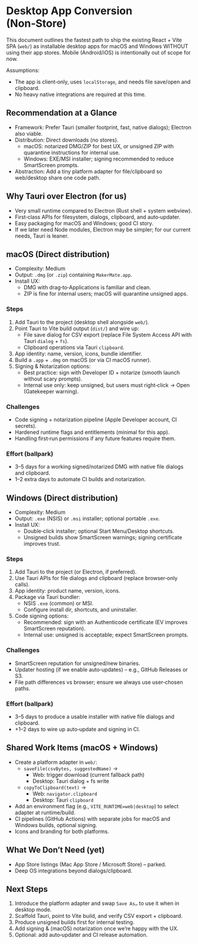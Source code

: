 # Desktop App Conversion (Non‑Store)

This document outlines the fastest path to ship the existing React + Vite SPA (`web/`) as installable desktop apps for macOS and Windows WITHOUT using their app stores. Mobile (Android/iOS) is intentionally out of scope for now.

Assumptions:
- The app is client‑only, uses `localStorage`, and needs file save/open and clipboard.
- No heavy native integrations are required at this time.


## Recommendation at a Glance

- Framework: Prefer Tauri (smaller footprint, fast, native dialogs); Electron also viable.
- Distribution: Direct downloads (no stores).
  - macOS: notarized DMG/ZIP for best UX, or unsigned ZIP with quarantine instructions for internal use.
  - Windows: EXE/MSI installer; signing recommended to reduce SmartScreen prompts.
- Abstraction: Add a tiny platform adapter for file/clipboard so web/desktop share one code path.


## Why Tauri over Electron (for us)
- Very small runtime compared to Electron (Rust shell + system webview).
- First‑class APIs for filesystem, dialogs, clipboard, and auto‑updater.
- Easy packaging for macOS and Windows; good CI story.
- If we later need Node modules, Electron may be simpler; for our current needs, Tauri is leaner.


## macOS (Direct distribution)

- Complexity: Medium
- Output: `.dmg` (or `.zip`) containing `MakerMate.app`.
- Install UX:
  - DMG with drag‑to‑Applications is familiar and clean.
  - ZIP is fine for internal users; macOS will quarantine unsigned apps.

### Steps
1. Add Tauri to the project (desktop shell alongside `web/`).
2. Point Tauri to Vite build output (`dist/`) and wire up:
   - File save dialog for CSV export (replace File System Access API with Tauri `dialog` + `fs`).
   - Clipboard operations via Tauri `clipboard`.
3. App identity: name, version, icons, bundle identifier.
4. Build a `.app` + `.dmg` on macOS (or via CI macOS runner).
5. Signing & Notarization options:
   - Best practice: sign with Developer ID + notarize (smooth launch without scary prompts).
   - Internal use only: keep unsigned, but users must right‑click → Open (Gatekeeper warning).

### Challenges
- Code signing + notarization pipeline (Apple Developer account, CI secrets).
- Hardened runtime flags and entitlements (minimal for this app).
- Handling first‑run permissions if any future features require them.

### Effort (ballpark)
- 3–5 days for a working signed/notarized DMG with native file dialogs and clipboard.
- 1–2 extra days to automate CI builds and notarization.


## Windows (Direct distribution)

- Complexity: Medium
- Output: `.exe` (NSIS) or `.msi` installer; optional portable `.exe`.
- Install UX:
  - Double‑click installer; optional Start Menu/Desktop shortcuts.
  - Unsigned builds show SmartScreen warnings; signing certificate improves trust.

### Steps
1. Add Tauri to the project (or Electron, if preferred).
2. Use Tauri APIs for file dialogs and clipboard (replace browser‑only calls).
3. App identity: product name, version, icons.
4. Package via Tauri bundler:
   - NSIS `.exe` (common) or MSI.
   - Configure install dir, shortcuts, and uninstaller.
5. Code signing options:
   - Recommended: sign with an Authenticode certificate (EV improves SmartScreen reputation).
   - Internal use: unsigned is acceptable; expect SmartScreen prompts.

### Challenges
- SmartScreen reputation for unsigned/new binaries.
- Updater hosting (if we enable auto‑updates) – e.g., GitHub Releases or S3.
- File path differences vs browser; ensure we always use user‑chosen paths.

### Effort (ballpark)
- 3–5 days to produce a usable installer with native file dialogs and clipboard.
- +1–2 days to wire up auto‑update and signing in CI.


## Shared Work Items (macOS + Windows)

- Create a platform adapter in `web/`:
  - `saveFile(csvBytes, suggestedName)` →
    - Web: trigger download (current fallback path)
    - Desktop: Tauri dialog + fs write
  - `copyToClipboard(text)` →
    - Web: `navigator.clipboard`
    - Desktop: Tauri `clipboard`
- Add an environment flag (e.g., `VITE_RUNTIME=web|desktop`) to select adapter at runtime/build.
- CI pipelines (GitHub Actions) with separate jobs for macOS and Windows builds, optional signing.
- Icons and branding for both platforms.


## What We Don’t Need (yet)
- App Store listings (Mac App Store / Microsoft Store) – parked.
- Deep OS integrations beyond dialogs/clipboard.


## Next Steps
1. Introduce the platform adapter and swap `Save As…` to use it when in desktop mode.
2. Scaffold Tauri, point to Vite build, and verify CSV export + clipboard.
3. Produce unsigned builds first for internal testing.
4. Add signing & (macOS) notarization once we’re happy with the UX.
5. Optional: add auto‑updater and CI release automation.
